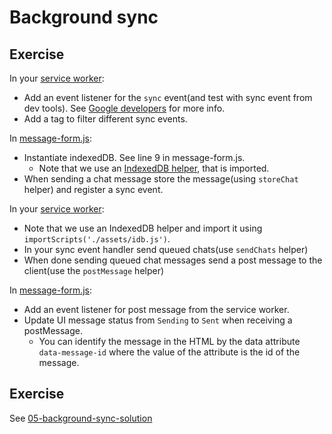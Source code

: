 # Background sync

## Exercise

In your [service worker](src/service-worker.js):

- Add an event listener for the `sync` event(and test with sync event from dev tools). See [Google developers](https://developers.google.com/web/updates/2015/12/background-sync) for more info.
- Add a tag to filter different sync events.

In [message-form.js](src/components/message-form.js):

- Instantiate indexedDB. See line 9 in message-form.js.
  - Note that we use an [IndexedDB helper](https://github.com/jakearchibald/idb), that is imported.
- When sending a chat message store the message(using `storeChat` helper) and register a sync event.

In your [service worker](src/service-worker.js):

- Note that we use an IndexedDB helper and import it using `importScripts('./assets/idb.js')`.
- In your sync event handler send queued chats(use `sendChats` helper)
- When done sending queued chat messages send a post message to the client(use the `postMessage` helper)

In [message-form.js](src/components/message-form.js):

- Add an event listener for post message from the service worker.
- Update UI message status from `Sending` to `Sent` when receiving a postMessage.
  - You can identify the message in the HTML by the data attribute `data-message-id` where the value of the attribute is the id of the message.

## Exercise

See [05-background-sync-solution](https://github.com/voorhoede/pwa-masterclass-24-01-2019/tree/05-background-sync-solution)
